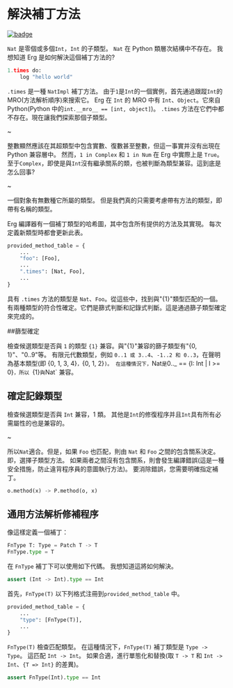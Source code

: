# 解決補丁方法

[![badge](https://img.shields.io/endpoint.svg?url=https%3A%2F%2Fgezf7g7pd5.execute-api.ap-northeast-1.amazonaws.com%2Fdefault%2Fsource_up_to_date%3Fowner%3Derg-lang%26repos%3Derg%26ref%3Dmain%26path%3Ddoc/EN/compiler/trait_method_resolving.md%26commit_hash%3D06f8edc9e2c0cee34f6396fd7c64ec834ffb5352)](https://gezf7g7pd5.execute-api.ap-northeast-1.amazonaws.com/default/source_up_to_date?owner=erg-lang&repos=erg&ref=main&path=doc/EN/compiler/trait_method_resolving.md&commit_hash=06f8edc9e2c0cee34f6396fd7c64ec834ffb5352)

`Nat` 是零個或多個`Int`，`Int` 的子類型。
`Nat` 在 Python 類層次結構中不存在。 我想知道 Erg 是如何解決這個補丁方法的?

```python
1.times do:
    log "hello world"
```

`.times` 是一種 `NatImpl` 補丁方法。
由于`1`是`Int`的一個實例，首先通過跟蹤`Int`的MRO(方法解析順序)來搜索它。
Erg 在 `Int` 的 MRO 中有 `Int`、`Object`。它來自 Python(Python 中的`int.__mro__ == [int, object]`)。
`.times` 方法在它們中都不存在。現在讓我們探索那個子類型。

~

整數顯然應該在其超類型中包含實數、復數甚至整數，但這一事實并沒有出現在 Python 兼容層中。
然而，`1 in Complex` 和 `1 in Num` 在 Erg 中實際上是 `True`。
至于`Complex`，即使是與`Int`沒有繼承關系的類，也被判斷為類型兼容。這到底是怎么回事?

~

一個對象有無數種它所屬的類型。
但是我們真的只需要考慮帶有方法的類型，即帶有名稱的類型。

Erg 編譯器有一個補丁類型的哈希圖，其中包含所有提供的方法及其實現。
每次定義新類型時都會更新此表。

```python
provided_method_table = {
    ...
    "foo": [Foo],
    ...
    ".times": [Nat, Foo],
    ...
}
```

具有 `.times` 方法的類型是 `Nat`、`Foo`。從這些中，找到與"{1}"類型匹配的一個。
有兩種類型的符合性確定。它們是篩式判斷和記錄式判斷。這是通過篩子類型確定來完成的。

##篩型確定

檢查候選類型是否與 `1` 的類型 `{1}` 兼容。與"{1}"兼容的篩子類型有"{0, 1}"、"0..9"等。
有限元代數類型，例如 `0..1 或 3..4`、`-1..2 和 0..3`，在聲明為基本類型(即 {0, 1, 3, 4}`，`{0, 1, 2}`)。
在這種情況下，`Nat` 是 `0.._ == {I: Int | I >= 0}`，所以 `{1}` 與 `Nat` 兼容。

## 確定記錄類型

檢查候選類型是否與 `Int` 兼容，1 類。
其他是`Int`的修復程序并且`Int`具有所有必需屬性的也是兼容的。

~

所以`Nat`適合。但是，如果 `Foo` 也匹配，則由 `Nat` 和 `Foo` 之間的包含關系決定。
即，選擇子類型方法。
如果兩者之間沒有包含關系，則會發生編譯錯誤(這是一種安全措施，防止違背程序員的意圖執行方法)。
要消除錯誤，您需要明確指定補丁。

```python
o.method(x) -> P.method(o, x)
```

## 通用方法解析修補程序

像這樣定義一個補丁：

```python
FnType T: Type = Patch T -> T
FnType.type = T
```

在 `FnType` 補丁下可以使用如下代碼。 我想知道這將如何解決。

```python
assert (Int -> Int).type == Int
```

首先，`FnType(T)` 以下列格式注冊到`provided_method_table` 中。

```python
provided_method_table = {
    ...
    "type": [FnType(T)],
    ...
}
```

`FnType(T)` 檢查匹配類型。 在這種情況下，`FnType(T)` 補丁類型是 `Type -> Type`。
這匹配 `Int -> Int`。 如果合適，進行單態化和替換(取 `T -> T` 和 `Int -> Int`、`{T => Int}` 的差異)。

```python
assert FnType(Int).type == Int
```